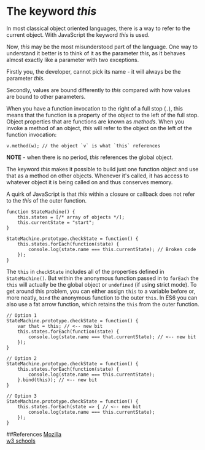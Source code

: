 # The keyword _this_

In most classical object oriented languages, there is a way to refer to the current object. With JavaScript the keyword _this_ is used.

Now, _this_ may be the most misunderstood part of the language. One way to understand it better is to think of it as the parameter _this_, as it behaves almost exactly like a parameter with two exceptions.

Firstly you, the developer, cannot pick its name - it will always be the parameter _this_.

Secondly, values are bound differently to _this_ compared with how values are bound to other parameters.

When you have a function invocation to the right of a full stop (`.`), this means that the function is a property of the object to the left of the full stop. Object properties that are functions are known as _methods_. When you invoke a method of an object, _this_ will refer to the object on the left of the function invocation:
  
    v.method(w); // the object `v` is what `this` references

**NOTE** - when there is no period, _this_ references the global object.

The keyword _this_ makes it possible to build just one function object and use that as a method on other objects. Whenever it's called, it has access to whatever object it is being called on and thus conserves memory.

A quirk of JavaScript is that _this_ within a closure or callback does not refer to the _this_ of the outer function.

```
function StateMachine() {
    this.states = [/* array of objects */];
    this.currentState = "start";
}

StateMachine.prototype.checkState = function() {
    this.states.forEach(function(state) {
        console.log(state.name === this.currentState); // Broken code
    });
}
```

The `this` in `checkState` includes all of the properties defined in `StateMachine()`. But within the anonymous function passed in to `forEach` the `this` will actually be the global object or `undefined` (if using strict mode). To get around this problem, you can either assign `this` to a variable before or, more neatly, `bind` the anonymous function to the outer `this`. In ES6 you can also use a fat arrow function, which retains the `this` from the outer function.

```
// Option 1
StateMachine.prototype.checkState = function() {
    var that = this; // <-- new bit
    this.states.forEach(function(state) {
        console.log(state.name === that.currentState); // <-- new bit
    });
}

// Option 2
StateMachine.prototype.checkState = function() {
    this.states.forEach(function(state) {
        console.log(state.name === this.currentState);
    }.bind(this)); // <-- new bit
}

// Option 3
StateMachine.prototype.checkState = function() {
    this.states.forEach(state => { // <-- new bit
        console.log(state.name === this.currentState);
    });
}
```

##References
[Mozilla](https://developer.mozilla.org/en/docs/Web/JavaScript/Reference/Operators/this)  
[w3 schools](http://www.w3schools.com/js/js_object_definition.asp)

